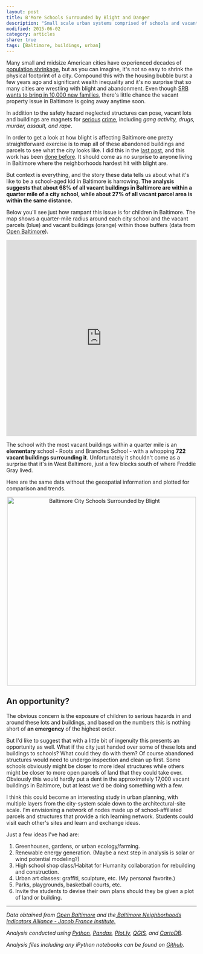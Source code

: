 ```yaml
---
layout: post
title: B'More Schools Surrounded by Blight and Danger
description: "Small scale urban systems comprised of schools and vacant lots, buildings."
modified: 2015-06-02
category: articles
share: true
tags: [Baltimore, buildings, urban]
---
```


Many small and midsize American cities have experienced decades of <a href='http://en.wikipedia.org/wiki/Shrinking_cities_in_the_United_States'>population shrinkage</a>, but as you can imagine, it's not so easy to shrink the physical footprint of a city.  Compound this with the housing bubble burst a few years ago and significant wealth inequality and it's no surprise that so many cities are wrestling with blight and abandonment.  Even though <a href='http://articles.baltimoresun.com/2011-12-06/news/bs-md-ci-srb-looks-ahead-20111202_1_mayor-stephanie-rawlings-blake-property-tax-rate-half-century-of-population-decline'>SRB wants to bring in 10,000 new families</a>, there's little chance the vacant property issue in Baltimore is going away anytime soon.  

In addition to the safety hazard neglected structures can pose, vacant lots and buildings are magnets for <a href='http://articles.chicagotribune.com/1992-02-10/news/9201130233_1_vacant-buildings-abandoned-demolishes'>serious</a> <a href='http://articles.baltimoresun.com/2014-08-07/news/bs-crime-vacants-20140806_1_property-crime-serious-crime-violent-crime'>crime</a>, including *gang activity, drugs, murder, assault, and rape*.

In order to get a look at how blight is affecting Baltimore one pretty straightforward exercise is to map all of these abandoned buildings and parcels to see what the city looks like.  I did this in the <a href='{{ site.url }}/articles/Baltimore-Vacant-Houses-On-Citylab/'>last post</a>, and this work has been <a href='http://technical.ly/baltimore/2012/08/09/15928-vacant-buildings-baltimore-city-map/'>done before</a>.  It should come as no surprise to anyone living in Baltimore where the neighborhoods hardest hit with blight are.  

But context is everything, and the story these data tells us about what it's like to be a school-aged kid in Baltimore is harrowing. **The analysis suggests that about 68% of all vacant buildings in Baltimore are within a quarter mile of a city school, while about 27% of all vacant parcel area is within the same distance.**  

Below you'll see just how rampant this issue is for children in Baltimore.  The map shows a quarter-mile radius around each city school and the vacant parcels (blue) and vacant buildings (orange) within those buffers (data from <a href='http://data.baltimorecity.gov'>Open Baltimore</a>).

<iframe width='100%' height='520' frameborder='0' src='https://jtelszasz.cartodb.com/viz/fa7954a0-0410-11e5-983d-0e9d821ea90d/embed_map' allowfullscreen webkitallowfullscreen mozallowfullscreen oallowfullscreen msallowfullscreen></iframe>

The school with the most vacant buildings within a quarter mile is an **elementary** school - Roots and Branches School - with a whopping **722 vacant buildings surrounding it**. Unfortunately it shouldn't come as a surprise that it's in West Baltimore, just a few blocks south of where Freddie Gray lived.

Here are the same data without the geospatial information and plotted for comparison and trends.

<div>
    <a href="https://plot.ly/~jtelszasz/261/" target="_blank" title="Baltimore City Schools Surrounded by Blight" style="display: block; text-align: center;"><img src="https://plot.ly/~jtelszasz/261.png" alt="Baltimore City Schools Surrounded by Blight" style="max-width: 100%;width: 500px;"  width="500" onerror="this.onerror=null;this.src='https://plot.ly/404.png';" /></a>
    <script data-plotly="jtelszasz:261" src="https://plot.ly/embed.js" async></script>
</div>

## An opportunity?

The obvious concern is the exposure of children to serious hazards in and around these lots and buildings, and based on the numbers this is nothing short of **an emergency** of the highest order.

But I'd like to suggest that with a little bit of ingenuity this presents an opportunity as well.  What if the city just handed over some of these lots and buildings to schools?  What could they do with them?  Of course abandoned structures would need to undergo inspection and clean up first.  Some schools obviously might be closer to more ideal structures while others might be closer to more open parcels of land that they could take over.  Obviously this would hardly put a dent in the approximately 17,000 vacant buildings in Baltimore, but at least we'd be doing something with a few.

I think this could become an interesting study in urban planning, with multiple layers from the city-system scale down to the architectural-site scale.  I'm envisioning a network of nodes made up of school-affiliated parcels and structures that provide a rich learning network.  Students could visit each other's sites and learn and exchange ideas.

Just a few ideas I've had are:

1. Greenhouses, gardens, or urban ecology/farming.
2. Renewable energy generation.  (Maybe a next step in analysis is solar or wind potential modeling?)
3. High school shop class/Habitat for Humanity collaboration for rebuilding and construction.
4. Urban art classes: graffiti, sculpture, etc. (My personal favorite.)
5. Parks, playgrounds, basketball courts, etc.
6. Invite the students to devise their own plans should they be given a plot of land or building.

---
*Data obtained from <a href='http://data.baltimorecity.gov/'>Open Baltimore</a> and the<a href='http://www.bniajfi.org/indicators'> Baltimore Neighborhoods Indicators Alliance - Jacob France Institute.</a>*

*Analysis conducted using <a href='http://www.python.org'>Python</a>, <a href='http://pandas.pydata.org'>Pandas</a>, <a href='http://www.plot.ly'>Plot.ly</a>, <a href='http://www.qgis.com'>QGIS</a>, and <a href='http://www.cartodb.com'>CartoDB</a>.*

*Analysis files including any iPython notebooks can be found on <a href='https://github.com/jtelszasz/baltimore-schools-blight'>Github</a>.*

<script>
  (function(i,s,o,g,r,a,m){i['GoogleAnalyticsObject']=r;i[r]=i[r]||function(){
  (i[r].q=i[r].q||[]).push(arguments)},i[r].l=1*new Date();a=s.createElement(o),
  m=s.getElementsByTagName(o)[0];a.async=1;a.src=g;m.parentNode.insertBefore(a,m)
  })(window,document,'script','//www.google-analytics.com/analytics.js','ga');

  ga('create', 'UA-58835878-1', 'auto');
  ga('send', 'pageview');

</script>
